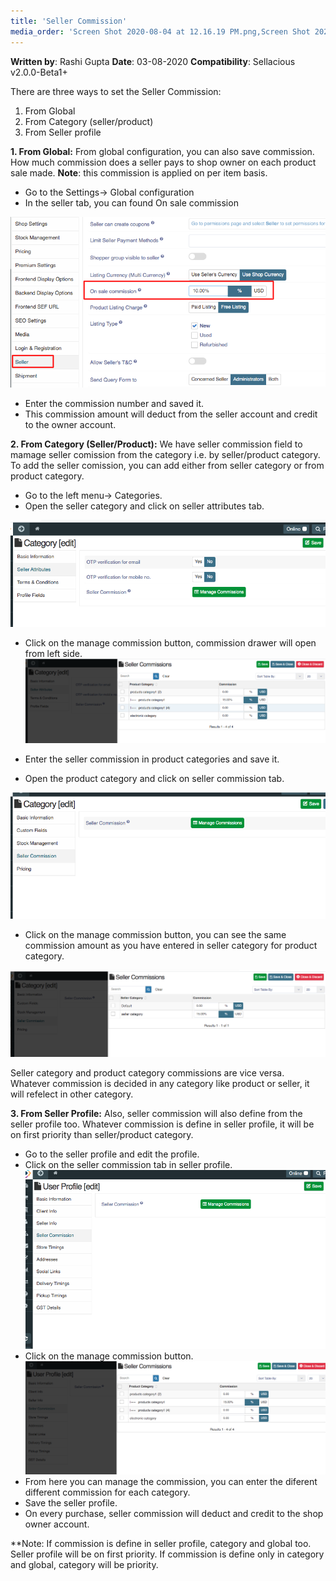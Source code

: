 ```yaml
---
title: 'Seller Commission'
media_order: 'Screen Shot 2020-08-04 at 12.16.19 PM.png,Screen Shot 2020-08-04 at 12.16.57 PM.png,Screen Shot 2020-08-04 at 12.23.21 PM.png,Screen Shot 2020-08-04 at 12.23.27 PM.png,Screen Shot 2020-08-04 at 12.40.28 PM.png,Screen Shot 2020-08-04 at 12.40.41 PM.png,Screenshot.png'
---
```


**Written by**: Rashi Gupta
**Date**: 03-08-2020
**Compatibility**: Sellacious v2.0.0-Beta1+

There are three ways to set the Seller Commission:
1. From Global
2. From Category (seller/product)
3. From Seller profile

**1. From Global:** From global configuration, you can also save commission. How much commission does a seller pays to shop owner on each product sale made. 
**Note**: this commission is applied on per item basis.

* Go to the Settings-> Global configuration
* In the seller tab, you can found On sale commission

![](Screenshot.png)

* Enter the commission number and saved it. 
* This commission amount will deduct from the seller account and credit to the owner account.

**2. From Category (Seller/Product):** We have seller commission field to mamage seller comission from the category i.e. by seller/product category. To add the seller comission, you can add either from seller category or from product category.

*  Go to the left menu-> Categories.
*  Open the seller category and click on seller attributes tab.

![](Screen%20Shot%202020-08-04%20at%2012.16.19%20PM.png)

* Click on the manage commission button, commission drawer will open from left side.
![](Screen%20Shot%202020-08-04%20at%2012.16.57%20PM.png)

* Enter the seller commission in product categories and save it.
* Open the product category and click on seller commission tab.

![](Screen%20Shot%202020-08-04%20at%2012.23.21%20PM.png)

* Click on the manage commission button, you can see the same commission amount as you have entered in seller category for product category.

![](Screen%20Shot%202020-08-04%20at%2012.23.27%20PM.png)

Seller category and product category commissions are vice versa. Whatever commission is decided in any category like product or seller, it will refelect in other category.

**3. From Seller Profile:** Also, seller commission will also define from the seller profile too. Whatever commission is define in seller profile, it will be on first priority than seller/product category.

* Go to the seller profile and edit the profile.
* Click on the seller commission tab in seller profile.
  ![](Screen%20Shot%202020-08-04%20at%2012.40.28%20PM.png)
* Click on the manage commission button.
 ![](Screen%20Shot%202020-08-04%20at%2012.40.41%20PM.png)
* From here you can manage the commission, you can enter the diferent different commission for each category.
* Save the seller profile.
* On every purchase, seller commission will deduct and credit to the shop owner account. 

**Note: If commission is define in seller profile, category and global too. Seller profile will be on first priority. If commission is define only in category and global, category will be priority. 